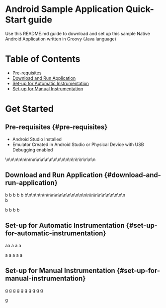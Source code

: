 # Android Sample Application Quick-Start guide
Use this README.md guide to download and set up this sample Native Android Application written in Groovy (Java language)


# Table of Contents
- [Pre-requisites](#pre-requisites)
- [Download and Run Application](#download-and-run-application)
- [Set-up for Automatic Instrumentation](#set-up-for-automatic-instrumentation)
- [Set-up for Manual Instrumentation](#set-up-for-manual-instrumentation)


# Get Started

## Pre-requisites {#pre-requisites}
- Android Studio Installed
- Emulator Created in Android Studio or Physical Device with USB Debugging enabled

\n\n\n\n\n\n\n\n\\n\n\n\n\n\n\n\n\\n\n\n\n\n\n\n
## Download and Run Application {#download-and-run-application}

b
b
b
b
b
b\n\n\n\n\n\n\n\n\n\n\n\n\n\n\n\n\n\n\n\n\n\n\n\n\n\
b

b
b
b
b

## Set-up for Automatic Instrumentation {#set-up-for-automatic-instrumentation}
aa
a
a
a

a
a
a
a
a


## Set-up for Manual Instrumentation {#set-up-for-manual-instrumentation}
g
g
g
g
g
g
g
g
g
g

g